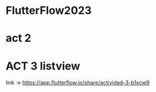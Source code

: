 # FlutterFlow2023
# act 2
# ACT 3 listview
  link -> https://app.flutterflow.io/share/actividad-3-b1xcw9
